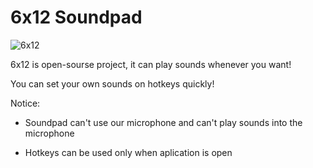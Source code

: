 # 6x12 Soundpad

![6x12](https://sun9-west.userapi.com/sun9-66/s/v1/ig2/TaqR8lhgp2uyZnnGQU6R4g2dvSyS6-5F2hXvD6ycP_bu6yw04GnA0NwR5k8StieaDH4isGI1zEBcJ6dYyzkrpe5c.jpg?size=85x50&quality=95&type=album)

6x12 is open-sourse project, it can play sounds whenever you want!

You can set your own sounds on hotkeys quickly!

Notice:

- Soundpad can't use our microphone and can't play sounds into the microphone

- Hotkeys can be used only when aplication is open
